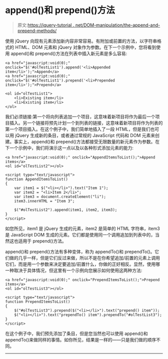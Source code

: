 # append()和 prepend()方法

> 原文:[https://jquery-tutorial . net/DOM-manipulation/the-append-and-prepend-methods/](https://jquery-tutorial.net/dom-manipulation/the-append-and-prepend-methods/)

使用 jQuery 向现有元素添加新内容非常容易。有附加或前置的方法，以字符串格式的 HTML、DOM 元素和 jQuery 对象作为参数。在下一个示例中，您将看到使用 append()和 prepend()方法在列表中插入新元素是多么容易:

```
<a href="javascript:void(0);" onclick="$('#olTestList1').append('<li>Appended item</li>');">Append</a>   
<a href="javascript:void(0);" onclick="$('#olTestList1').prepend('<li>Prepended item</li>');">Prepend</a>

<ol id="olTestList1">
	<li>Existing item</li>
	<li>Existing item</li>
</ol>
```

我们必须链接:第一个将向列表追加一个项目，这意味着新项目将作为最后一个项目插入。另一个链接将预先计划一个到列表的链接，这意味着新项目将作为列表的第一个项目插入。在这个例子中，我们简单地插入了一段 HTML，但是我们也可以用 jQuery 生成新的条目，或者通过常规的 JavaScript 代码和 DOM 元素来创建。事实上，append()和 prepend()方法都接受无限数量的新元素作为参数。在下一个示例中，我们将演示这一点以及以各种形式添加元素的能力:

```
<a href="javascript:void(0);" onclick="AppendItemsToList();">Append items</a>   
<ol id="olTestList2"></ol>

<script type="text/javascript">
function AppendItemsToList()
{
	var item1 = $("<li></li>").text("Item 1");
	var item2 = "<li>Item 2</li>";
	var item3 = document.createElement("li");
	item3.innerHTML = "Item 3";

	$("#olTestList2").append(item1, item2, item3);
}
</script>
```

如您所见，item1 是 jQuery 生成的元素，item2 是简单的 HTML 字符串，item3 是 JavaScript DOM 生成的元素。它们都是使用同一个调用追加到列表中的，当然这也适用于 prepend()方法。

append()和 prepend()方法有多种变体，称为 appendTo()和 prependTo()。它们做的几乎一样，但是它们反过来做，所以不是在你希望追加/前置的元素上调用它们，而是用一个参数来决定要追加/前置什么，你做的正好相反。显然，使用哪一种取决于具体情况，但这里有一个示例向您展示如何使用这两种方法:

<input type="hidden" name="IL_IN_ARTICLE">

```
<a href="javascript:void(0);" onclick="PrependItemsToList();">Prepend items</a>   
<ol id="olTestList3"></ol>

<script type="text/javascript">
function PrependItemsToList()
{	
	$("#olTestList3").prepend($("<li></li>").text("prepend() item"));
	$("<li></li>").text("prependTo() item").prependTo("#olTestList3");
}
</script>
```

在这个例子中，我们预先添加了条目，但是您当然也可以使用 append()和 appendTo()来做同样的事情。如你所见，结果是一样的——只是我们做的顺序不同。

* * *
